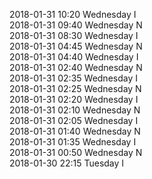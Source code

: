 2018-01-31 10:20 Wednesday  I  
2018-01-31 09:40 Wednesday  N  
2018-01-31 08:30 Wednesday  I  
2018-01-31 04:45 Wednesday  N  
2018-01-31 04:40 Wednesday  I  
2018-01-31 02:40 Wednesday  N  
2018-01-31 02:35 Wednesday  I  
2018-01-31 02:25 Wednesday  N  
2018-01-31 02:20 Wednesday  I  
2018-01-31 02:10 Wednesday  N  
2018-01-31 02:05 Wednesday  I  
2018-01-31 01:40 Wednesday  N  
2018-01-31 01:35 Wednesday  I  
2018-01-31 00:50 Wednesday  N  
2018-01-30 22:15 Tuesday  I  
